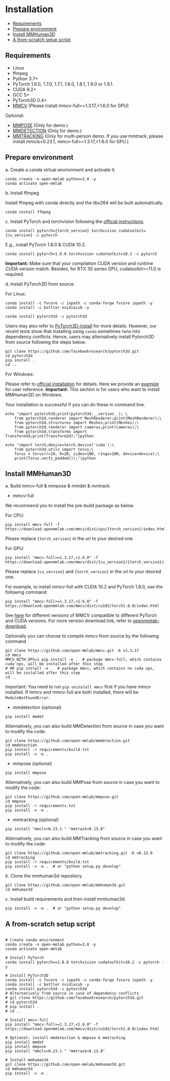 # Installation

<!-- TOC -->

- [Requirements](#requirements)
- [Prepare environment](#prepare-environment)
- [Install MMHuman3D](#install-mmhuman3d)
- [A from-scratch setup script](#a-from-scratch-setup-script)

<!-- TOC -->

## Requirements

- Linux
- ffmpeg
- Python 3.7+
- PyTorch 1.6.0, 1.7.0, 1.7.1, 1.8.0, 1.8.1, 1.9.0 or 1.9.1.
- CUDA 9.2+
- GCC 5+
- PyTorch3D 0.4+
- [MMCV](https://github.com/open-mmlab/mmcv) (Please install mmcv-full>=1.3.17,<1.6.0 for GPU)

Optional:
- [MMPOSE](https://github.com/open-mmlab/mmpose) (Only for demo.)
- [MMDETECTION](https://github.com/open-mmlab/mmdetection) (Only for demo.)
- [MMTRACKING](https://github.com/open-mmlab/mmtracking) (Only for multi-person demo. If you use mmtrack, please install mmcls<0.23.1, mmcv-full>=1.3.17,<1.6.0 for GPU.)

## Prepare environment

a. Create a conda virtual environment and activate it.

```shell
conda create -n open-mmlab python=3.8 -y
conda activate open-mmlab
```

b. Install ffmpeg

Install ffmpeg with conda directly and the libx264 will be built automatically.

```shell
conda install ffmpeg
```

c. Install PyTorch and torchvision following the [official instructions](https://pytorch.org/).
```shell
conda install pytorch={torch_version} torchvision cudatoolkit={cu_version} -c pytorch
```

E.g., install PyTorch 1.8.0 & CUDA 10.2.
```shell
conda install pytorch=1.8.0 torchvision cudatoolkit=10.2 -c pytorch
```

**Important:** Make sure that your compilation CUDA version and runtime CUDA version match.
Besides, for RTX 30 series GPU, cudatoolkit>=11.0 is required.

d. Install PyTorch3D from source.

For Linux:

```shell
conda install -c fvcore -c iopath -c conda-forge fvcore iopath -y
conda install -c bottler nvidiacub -y

conda install pytorch3d -c pytorch3d
```

Users may also refer to [PyTorch3D-install](https://github.com/facebookresearch/pytorch3d/blob/main/INSTALL.md) for more details.
However, our recent tests show that installing using ``conda`` sometimes runs into dependency conflicts.
Hence, users may alternatively install Pytorch3D from source following the steps below.

```shell
git clone https://github.com/facebookresearch/pytorch3d.git
cd pytorch3d
pip install .
cd ..
```

For Windows:

Please refer to [official installation](https://github.com/facebookresearch/pytorch3d/blob/main/INSTALL.md) for details. Here we provide an [example](https://github.com/open-mmlab/mmhuman3d/pull/199#issue-1274739041) for user reference.
**Important:** This section is for users who want to install MMHuman3D on Windows.

Your installation is successful if you can do these in command line.

```shell
echo "import pytorch3d;print(pytorch3d.__version__); \
    from pytorch3d.renderer import MeshRenderer;print(MeshRenderer);\
    from pytorch3d.structures import Meshes;print(Meshes);\
    from pytorch3d.renderer import cameras;print(cameras);\
    from pytorch3d.transforms import Transform3d;print(Transform3d);"|python

echo "import torch;device=torch.device('cuda');\
    from pytorch3d.utils import torus;\
    Torus = torus(r=10, R=20, sides=100, rings=100, device=device);\
    print(Torus.verts_padded());"|python
```

## Install MMHuman3D

a. Build mmcv-full & mmpose & mmdet & mmtrack

- mmcv-full

We recommend you to install the pre-build package as below.

For CPU:
```shell
pip install mmcv-full -f https://download.openmmlab.com/mmcv/dist/cpu/{torch_version}/index.html
```
Please replace `{torch_version}` in the url to your desired one.

For GPU:
 ```shell
 pip install "mmcv-full>=1.3.17,<1.6.0" -f https://download.openmmlab.com/mmcv/dist/{cu_version}/{torch_version}/index.html
 ```
Please replace `{cu_version}` and `{torch_version}` in the url to your desired one.

For example, to install mmcv-full with CUDA 10.2 and PyTorch 1.8.0, use the following command:
```shell
pip install "mmcv-full>=1.3.17,<1.6.0" -f https://download.openmmlab.com/mmcv/dist/cu102/torch1.8.0/index.html
```

See [here](https://mmcv.readthedocs.io/en/latest/get_started/installation.html) for different versions of MMCV compatible to different PyTorch and CUDA versions.
For more version download link, refer to [openmmlab-download](https://download.openmmlab.com/mmcv/dist/index.html).

Optionally you can choose to compile mmcv from source by the following command

```shell
git clone https://github.com/open-mmlab/mmcv.git -b v1.3.17
cd mmcv
MMCV_WITH_OPS=1 pip install -e .  # package mmcv-full, which contains cuda ops, will be installed after this step
# OR pip install -e .  # package mmcv, which contains no cuda ops, will be installed after this step
cd ..
```

Important: You need to run `pip uninstall mmcv` first if you have mmcv installed. If mmcv and mmcv-full are both installed, there will be `ModuleNotFoundError`.

- mmdetection (optional)

```shell
pip install mmdet
```

Alternatively, you can also build MMDetection from source in case you want to modify the code:
```shell
git clone https://github.com/open-mmlab/mmdetection.git
cd mmdetection
pip install -r requirements/build.txt
pip install -v -e .
```

- mmpose (optional)
```shell
pip install mmpose
```

Alternatively, you can also build MMPose from source in case you want to modify the code:

```shell
git clone https://github.com/open-mmlab/mmpose.git
cd mmpose
pip install -r requirements.txt
pip install -v -e .
```

- mmtracking (optional)

```shell
pip install "mmcls<0.23.1 " "mmtrack<0.13.0"
```

Alternatively, you can also build MMTracking from source in case you want to modify the code:

```shell
git clone https://github.com/open-mmlab/mmtracking.git -b v0.13.0
cd mmtracking
pip install -r requirements/build.txt
pip install -v -e .  # or "python setup.py develop"
```
b. Clone the mmhuman3d repository.

```shell
git clone https://github.com/open-mmlab/mmhuman3d.git
cd mmhuman3d
```

c. Install build requirements and then install mmhuman3d.

```shell
pip install -v -e .  # or "python setup.py develop"
```

## A from-scratch setup script

```shell

# Create conda environment
conda create -n open-mmlab python=3.8 -y
conda activate open-mmlab

# Install PyTorch
conda install pytorch==1.8.0 torchvision cudatoolkit=10.2 -c pytorch -y

# Install PyTorch3D
conda install -c fvcore -c iopath -c conda-forge fvcore iopath -y
conda install -c bottler nvidiacub -y
conda install pytorch3d -c pytorch3d
# Alternatively from source in case of dependency conflicts
# git clone https://github.com/facebookresearch/pytorch3d.git
# cd pytorch3d
# pip install .
# cd ..

# Install mmcv-full
pip install "mmcv-full>=1.3.17,<1.6.0" -f https://download.openmmlab.com/mmcv/dist/cu102/torch1.8.0/index.html

# Optional: install mmdetection & mmpose & mmtracking
pip install mmdet
pip install mmpose
pip install "mmcls<0.23.1 " "mmtrack<0.13.0"

# Install mmhuman3d
git clone https://github.com/open-mmlab/mmhuman3d.git
cd mmhuman3d
pip install -v -e .
```
